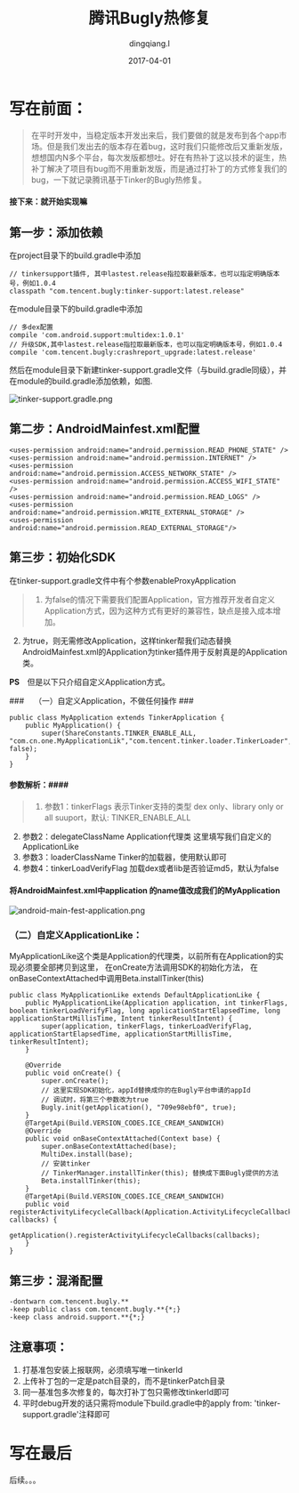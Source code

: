 ﻿---
layout:     post
title:      腾讯Bugly热修复
subtitle:   
date:       2017-04-01
author:     dingqiang.l
header-img: 
catalog: true
tags:
    - Android
    - 开发技巧
---
# 写在前面： #

>在平时开发中，当稳定版本开发出来后，我们要做的就是发布到各个app市场。但是我们发出去的版本存在着bug，这时我们只能修改后又重新发版，想想国内N多个平台，每次发版都想吐。好在有热补丁这以技术的诞生，热补丁解决了项目有bug而不用重新发版，而是通过打补丁的方式修复我们的bug，一下就记录腾讯基于Tinker的Bugly热修复。

#### 接下来：就开始实现嘛 ####

## 第一步：添加依赖 ##

 在project目录下的build.gradle中添加

    // tinkersupport插件, 其中lastest.release指拉取最新版本，也可以指定明确版本号，例如1.0.4
    classpath "com.tencent.bugly:tinker-support:latest.release"
    
   在module目录下的build.gradle中添加

    // 多dex配置
    compile 'com.android.support:multidex:1.0.1'
    // 升级SDK,其中lastest.release指拉取最新版本，也可以指定明确版本号，例如1.0.4
    compile 'com.tencent.bugly:crashreport_upgrade:latest.release'
    
然后在module目录下新建tinker-support.gradle文件（与build.gradle同级），并在module的build.gradle添加依赖，如图.

![tinker-support.gradle.png](https://img-blog.csdnimg.cn/img_convert/d684dc4e3010b2ebe1c8a77afd213ed6.png)

## 第二步：AndroidMainfest.xml配置 ##

    <uses-permission android:name="android.permission.READ_PHONE_STATE" />
    <uses-permission android:name="android.permission.INTERNET" />
    <uses-permission android:name="android.permission.ACCESS_NETWORK_STATE" />
    <uses-permission android:name="android.permission.ACCESS_WIFI_STATE" />
    <uses-permission android:name="android.permission.READ_LOGS" />
    <uses-permission android:name="android.permission.WRITE_EXTERNAL_STORAGE" />
    <uses-permission android:name="android.permission.READ_EXTERNAL_STORAGE"/>

## 第三步：初始化SDK ##

在tinker-support.gradle文件中有个参数enableProxyApplication

>1. 为false的情况下需要我们配置Application，官方推荐开发者自定义Application方式，因为这种方式有更好的兼容性，缺点是接入成本增加。
2. 为true，则无需修改Application，这样tinker帮我们动态替换AndroidMainfest.xml的Application为tinker插件用于反射真是的Application类。

**PS**　但是以下只介绍自定义Application方式。

###　 （一）自定义Application，不做任何操作 ###

    public class MyApplication extends TinkerApplication {
	    public MyApplication() {
	        super(ShareConstants.TINKER_ENABLE_ALL, "com.cn.one.MyApplicationLik","com.tencent.tinker.loader.TinkerLoader", false);
	    }
    }

#### 参数解析：####

>1. 参数1：tinkerFlags 表示Tinker支持的类型 dex only、library only or all suuport，默认: TINKER_ENABLE_ALL
2. 参数2：delegateClassName Application代理类 这里填写我们自定义的ApplicationLike
3. 参数3：loaderClassName Tinker的加载器，使用默认即可
4. 参数4：tinkerLoadVerifyFlag 加载dex或者lib是否验证md5，默认为false

#### 将AndroidMainfest.xml中application 的name值改成我们的MyApplication ####

![android-main-fest-application.png](https://img-blog.csdnimg.cn/img_convert/94a8185ea6b40375c838ad879bff7228.png)

### （二）自定义ApplicationLike： ###

MyApplicationLike这个类是Application的代理类，以前所有在Application的实现必须要全部拷贝到这里， 在onCreate方法调用SDK的初始化方法， 在onBaseContextAttached中调用Beta.installTinker(this)

    public class MyApplicationLike extends DefaultApplicationLike {
	    public MyApplicationLike(Application application, int tinkerFlags, boolean tinkerLoadVerifyFlag, long applicationStartElapsedTime, long applicationStartMillisTime, Intent tinkerResultIntent) {
	        super(application, tinkerFlags, tinkerLoadVerifyFlag, applicationStartElapsedTime, applicationStartMillisTime, tinkerResultIntent);
	    }
	
	    @Override
	    public void onCreate() {
	        super.onCreate();
	        // 这里实现SDK初始化，appId替换成你的在Bugly平台申请的appId
	        // 调试时，将第三个参数改为true
	        Bugly.init(getApplication(), "709e98ebf0", true);
	    }
	    @TargetApi(Build.VERSION_CODES.ICE_CREAM_SANDWICH)
	    @Override
	    public void onBaseContextAttached(Context base) {
	        super.onBaseContextAttached(base);
	        MultiDex.install(base);
	        // 安装tinker
	        // TinkerManager.installTinker(this); 替换成下面Bugly提供的方法
	        Beta.installTinker(this);
	    }
	    @TargetApi(Build.VERSION_CODES.ICE_CREAM_SANDWICH)
	    public void registerActivityLifecycleCallback(Application.ActivityLifecycleCallbacks callbacks) {
	        getApplication().registerActivityLifecycleCallbacks(callbacks);
	    }
    }

## 第三步：混淆配置 ##

    -dontwarn com.tencent.bugly.**
    -keep public class com.tencent.bugly.**{*;}
    -keep class android.support.**{*;}
    
## 注意事项： ##

1. 打基准包安装上报联网，必须填写唯一tinkerId
2. 上传补丁包的一定是patch目录的，而不是tinkerPatch目录
3. 同一基准包多次修复的，每次打补丁包只需修改tinkerId即可
4. 平时debug开发的话只需将module下build.gradle中的apply from: 'tinker-support.gradle'注释即可

# 写在最后 #

后续。。。
